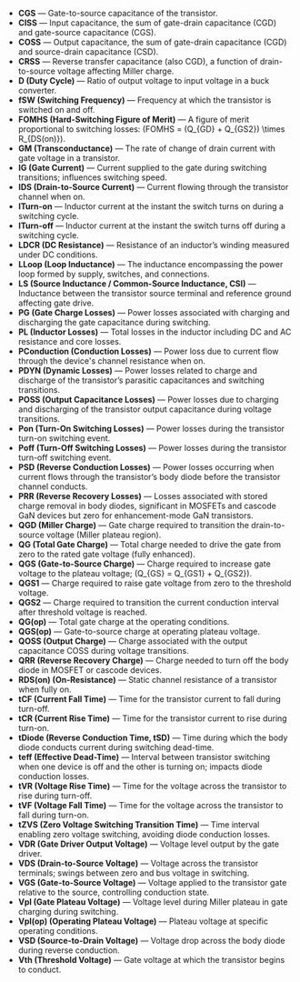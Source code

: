 - **CGS** — Gate-to-source capacitance of the transistor.  
- **CISS** — Input capacitance, the sum of gate-drain capacitance (CGD) and gate-source capacitance (CGS).  
- **COSS** — Output capacitance, the sum of gate-drain capacitance (CGD) and source-drain capacitance (CSD).  
- **CRSS** — Reverse transfer capacitance (also CGD), a function of drain-to-source voltage affecting Miller charge.  
- **D (Duty Cycle)** — Ratio of output voltage to input voltage in a buck converter.  
- **fSW (Switching Frequency)** — Frequency at which the transistor is switched on and off.  
- **FOMHS (Hard-Switching Figure of Merit)** — A figure of merit proportional to switching losses: \(FOMHS = (Q_{GD} + Q_{GS2}) \times R_{DS(on)}\).  
- **GM (Transconductance)** — The rate of change of drain current with gate voltage in a transistor.  
- **IG (Gate Current)** — Current supplied to the gate during switching transitions; influences switching speed.  
- **IDS (Drain-to-Source Current)** — Current flowing through the transistor channel when on.  
- **ITurn-on** — Inductor current at the instant the switch turns on during a switching cycle.  
- **ITurn-off** — Inductor current at the instant the switch turns off during a switching cycle.  
- **LDCR (DC Resistance)** — Resistance of an inductor’s winding measured under DC conditions.  
- **LLoop (Loop Inductance)** — The inductance encompassing the power loop formed by supply, switches, and connections.  
- **LS (Source Inductance / Common-Source Inductance, CSI)** — Inductance between the transistor source terminal and reference ground affecting gate drive.  
- **PG (Gate Charge Losses)** — Power losses associated with charging and discharging the gate capacitance during switching.  
- **PL (Inductor Losses)** — Total losses in the inductor including DC and AC resistance and core losses.  
- **PConduction (Conduction Losses)** — Power loss due to current flow through the device's channel resistance when on.  
- **PDYN (Dynamic Losses)** — Power losses related to charge and discharge of the transistor’s parasitic capacitances and switching transitions.  
- **POSS (Output Capacitance Losses)** — Power losses due to charging and discharging of the transistor output capacitance during voltage transitions.  
- **Pon (Turn-On Switching Losses)** — Power losses during the transistor turn-on switching event.  
- **Poff (Turn-Off Switching Losses)** — Power losses during the transistor turn-off switching event.  
- **PSD (Reverse Conduction Losses)** — Power losses occurring when current flows through the transistor’s body diode before the transistor channel conducts.  
- **PRR (Reverse Recovery Losses)** — Losses associated with stored charge removal in body diodes, significant in MOSFETs and cascode GaN devices but zero for enhancement-mode GaN transistors.  
- **QGD (Miller Charge)** — Gate charge required to transition the drain-to-source voltage (Miller plateau region).  
- **QG (Total Gate Charge)** — Total charge needed to drive the gate from zero to the rated gate voltage (fully enhanced).  
- **QGS (Gate-to-Source Charge)** — Charge required to increase gate voltage to the plateau voltage; \(Q_{GS} = Q_{GS1} + Q_{GS2}\).  
- **QGS1** — Charge required to raise gate voltage from zero to the threshold voltage.  
- **QGS2** — Charge required to transition the current conduction interval after threshold voltage is reached.  
- **QG(op)** — Total gate charge at the operating conditions.  
- **QGS(op)** — Gate-to-source charge at operating plateau voltage.  
- **QOSS (Output Charge)** — Charge associated with the output capacitance COSS during voltage transitions.  
- **QRR (Reverse Recovery Charge)** — Charge needed to turn off the body diode in MOSFET or cascode devices.  
- **RDS(on) (On-Resistance)** — Static channel resistance of a transistor when fully on.  
- **tCF (Current Fall Time)** — Time for the transistor current to fall during turn-off.  
- **tCR (Current Rise Time)** — Time for the transistor current to rise during turn-on.  
- **tDiode (Reverse Conduction Time, tSD)** — Time during which the body diode conducts current during switching dead-time.  
- **teff (Effective Dead-Time)** — Interval between transistor switching when one device is off and the other is turning on; impacts diode conduction losses.  
- **tVR (Voltage Rise Time)** — Time for the voltage across the transistor to rise during turn-off.  
- **tVF (Voltage Fall Time)** — Time for the voltage across the transistor to fall during turn-on.  
- **tZVS (Zero Voltage Switching Transition Time)** — Time interval enabling zero voltage switching, avoiding diode conduction losses.  
- **VDR (Gate Driver Output Voltage)** — Voltage level output by the gate driver.  
- **VDS (Drain-to-Source Voltage)** — Voltage across the transistor terminals; swings between zero and bus voltage in switching.  
- **VGS (Gate-to-Source Voltage)** — Voltage applied to the transistor gate relative to the source, controlling conduction state.  
- **Vpl (Gate Plateau Voltage)** — Voltage level during Miller plateau in gate charging during switching.  
- **Vpl(op) (Operating Plateau Voltage)** — Plateau voltage at specific operating conditions.  
- **VSD (Source-to-Drain Voltage)** — Voltage drop across the body diode during reverse conduction.  
- **Vth (Threshold Voltage)** — Gate voltage at which the transistor begins to conduct.
